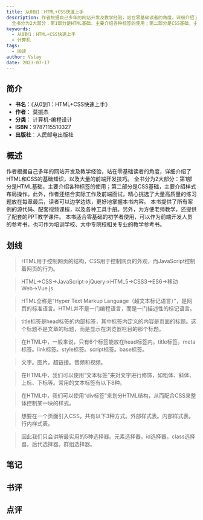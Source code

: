 ```yaml
---
title: 从0到1：HTML+CSS快速上手
description: 作者根据自己多年的网站开发及教学经验，站在零基础读者的角度，详细介绍了HTML和CSS的基础知识，以及大量的前端开发技巧。
  全书分为2大部分：第1部分是HTML基础，主要介绍各种标签的使用；第二部分是CSS基础，主要介绍样式布局操作。此外，作者还结合实际工
keywords:
  - 从0到1：HTML+CSS快速上手
  - 计算机
tags:
  - 阅读
author: Vstay
date: 2023-07-17
---
```


## 简介

- **书名**：《从0到1：HTML+CSS快速上手》
- **作者**： 莫振杰
- **分类**： 计算机-编程设计
- **ISBN**：9787115510327
- **出版社**：人民邮电出版社

## 概述

作者根据自己多年的网站开发及教学经验，站在零基础读者的角度，详细介绍了HTML和CSS的基础知识，以及大量的前端开发技巧。 全书分为2大部分：第1部分是HTML基础，主要介绍各种标签的使用；第二部分是CSS基础，主要介绍样式布局操作。此外，作者还结合实际工作及前端面试，精心挑选了大量高质量的练习题放在每章最后，读者可以边学边练，更好地掌握本书内容。 本书提供了所有案例的源代码、配套视频课程，以及各种工具手册。另外，为方便老师教学，还提供了配套的PPT教学课件。 本书适合零基础的初学者使用，可以作为前端开发人员的参考书，也可作为培训学校、大中专院校相关专业的教学参考书。

## 划线 
 

> HTML用于控制网页的结构，CSS用于控制网页的外观，而JavaScript控制着网页的行为。 

> HTML→CSS→JavaScript→jQuery→HTML5→CSS3→ES6→移动Web→Vue.js 

> HTML全称是“Hyper Text Markup Language（超文本标记语言）”，是网页的标准语言。HTML并不是一门编程语言，而是一门描述性的标记语言。 

> title标签是head标签的内部标签，其中<title></title>标签内定义的内容是页面的标题。这个标题不是文章的标题，而是显示在浏览器栏目的那个标题。 

> 在HTML中，一般来说，只有6个标签能放在head标签内。title标签。meta标签。link标签。style标签。script标签。base标签。 

> 文字。图片。超链接。音频和视频。 

> 在HTML中，我们可以使用“文本标签”来对文字进行修饰，如粗体、斜体、上标、下标等。常用的文本标签有以下8种。 

> 在HTML中，我们可以使用“div标签”来划分HTML结构，从而配合CSS来整体控制某一块的样式。 

> 想要在一个页面引入CSS，共有以下3种方式。外部样式表。内部样式表。行内样式表。 

> 因此我们只会讲解最实用的5种选择器。元素选择器。id选择器。class选择器。后代选择器。群组选择器。

## 笔记


## 书评


## 点评
